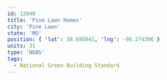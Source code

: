 ```yaml
---
id: 12040
title: 'Pine Lawn Homes'
city: 'Pine Lawn'
state: 'MO'
position: { 'lat': 38.695841, 'lng': -90.274396 }
units: 31
type: 'NGBS'
tags:
  - National Green Building Standard
---
```

